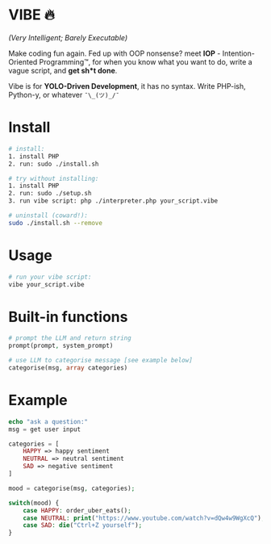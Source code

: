 # VIBE 🔥 
*(Very Intelligent; Barely Executable)*

Make coding fun again. Fed up with OOP nonsense?
meet **IOP** - Intention-Oriented Programming™, 
for when you know what you want to do, write a vague script, and **get sh*t done**.

Vibe is for **YOLO-Driven Development**, 
it has no syntax. Write PHP-ish, Python-y, or whatever `¯\_(ツ)_/¯`

# Install

```bash
# install:
1. install PHP
2. run: sudo ./install.sh

# try without installing:
1. install PHP
2. run: sudo ./setup.sh
3. run vibe script: php ./interpreter.php your_script.vibe

# uninstall (coward!):
sudo ./install.sh --remove
```
# Usage

```bash
# run your vibe script:
vibe your_script.vibe
```

# Built-in functions

```php
# prompt the LLM and return string
prompt(prompt, system_prompt)

# use LLM to categorise message [see example below]
categorise(msg, array categories)
```

# Example

```php
echo "ask a question:"
msg = get user input

categories = [
    HAPPY => happy sentiment
    NEUTRAL => neutral sentiment
    SAD => negative sentiment
]

mood = categorise(msg, categories);

switch(mood) {
    case HAPPY: order_uber_eats();
    case NEUTRAL: print("https://www.youtube.com/watch?v=dQw4w9WgXcQ");
    case SAD: die("Ctrl+Z yourself");
}
```
